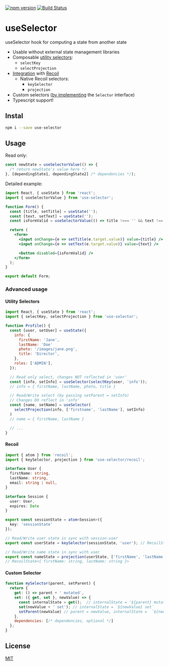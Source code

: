 [![npm version](https://badge.fury.io/js/use-selector.svg)](https://www.npmjs.com/package/use-selector)
<a href="http://travis-ci.org/assister-ai/use-selector"><img src="https://api.travis-ci.org/assister-ai/use-selector.svg?branch=master" alt="Build Status"></a>

# useSelector

useSelector hook for computing a state from another state

  - Usable without external state management libraries
  - Composable [utility selectors](#utility-selectors):
    - `selectKey`
    - `selectProjection`
  - [Integration](#recoil) with [Recoil](https://www.npmjs.com/package/recoil)
    - Native Recoil selectors:
      - `keySelector`
      - `projection`
  - Custom selectors ([by implementing](#custom-selector) the `Selector` interface)
  - Typescript support!

## Instal

```bash
npm i --save use-selector
```

## Usage

Read only:

```js
const newState = useSelectorValue(() => {
  /* return newState's value here */
}, [dependingState1, dependingState2] /* dependencies */);
```


Detailed example:

```jsx
import React, { useState } from 'react';
import { useSelectorValue } from 'use-selector';

function Form() {
  const [title, setTitle] = useState('');
  const [text, setText] = useState('');
  const isFormValid = useSelectorValue(() => title !=== '' && text !== '', [title, text]);

  return (
    <form>
      <input onChange={e => setTitle(e.target.value)} value={title} />
      <input onChange={e => setText(e.target.value)} value={text} />

      <button disabled={isFormValid} />
    </form>
  );
}

export default Form;
```

### Advanced usage

#### Utility Selectors

```js
import React, { useState } from 'react';
import { selectKey, selectProjection } from 'use-selector';

function Profile() {
  const [user, setUser] = useState({
    info: {
      firstName: 'Jane',
      lastName: 'Doe'
      photo: '/images/jane.png',
      title: 'Director',
    },
    roles: ['ADMIN'],
  });

  // Read only select, changes NOT reflected in 'user'
  const [info, setInfo] = useSelector(selectKey(user, 'info'));
  // info = { firstName, lastName, photo, title }

  // Read/Write select (by passing setParent = setInfo)
  // Changes DO reflect in 'info'
  const [name, setName] = useSelector(
    selectProjection(info, ['firstname', 'lastName'], setInfo)
  )
  // name = { firstName, lastName }

  // ...
}
```

#### Recoil

```ts
import { atom } from 'recoil';
import { keySelector, projection } from 'use-selector/recoil';

interface User {
  firstName: string,
  lastName: string,
  email: string | null,
}

interface Session {
  user: User,
  expires: Date
}

export const sessionState = atom<Session>({
  key: 'sessionState'
});

// Read/Write user state in sync with session.user
export const userState = keySelector(sessionState, 'user'); // RecoilState<User>

// Read/Write name state in sync with user
export const nameState = projection(userState, ['firstName', 'lastName']);
// RecoilState<{ firstName: string, lastName: string }>
```

#### Custom Selector

```js
function mySelector(parent, setParent) {
  return {
    get: () => parent + ' mutated',
    set: ({ get, set }, newValue) => {
      const internalState = get();  // internalState = '${parent} mutated'
      set(newValue + ' set'); // internalState = `${newValue} set`
      setParent(newValue) // parent = newValue, internalState =  `${newValue} set`
    },
    dependencies: [/* dependencies, optional */]
  };
}
```

## License

[MIT](https://github.com/assister-ai/use-selector/blob/master/LICENSE)

